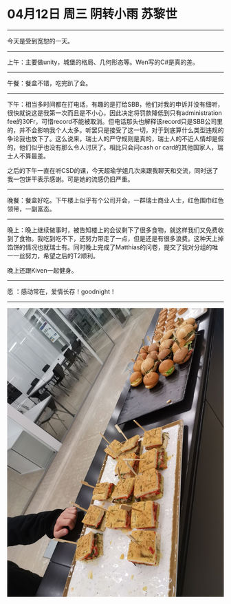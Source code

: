 # 04月12日 周三 阴转小雨 苏黎世

---

今天是受到宽恕的一天。

---

上午：主要做unity，城堡的格局、几何形态等。Wen写的C#是真的差。



---

午餐：餐盒不错，吃完趴了会。



---

下午：相当多时间都在打电话，有趣的是打给SBB，他们对我的申诉并没有细听，很快就说这是我第一次而且是不小心，因此决定将罚款降低到只有administration fee的30Fr，可惜record不能被取消。但电话那头也解释该record只是SBB公司里的，并不会影响我个人太多。听罢只是接受了这一切，对于到底算什么类型违规的争论我也放下了。这么说来，瑞士人的严守规则是真的，瑞士人的不近人情却是假的，他们似乎也没有那么令人讨厌了。相比只会问cash or card的其他国家人，瑞士人不算最差。

之后的下午一直在听CSD的课，今天超瑜学姐几次来跟我聊天和交流，同时送了我一包饼干表示感谢。可是她的流感仍旧严重。



---

晚餐：餐盒好吃。下午楼上似乎有个公司开会，一群瑞士商业人士，红色围巾红色领带，一副富态。



---

晚上：晚上继续做事时，被告知楼上的会议剩下了很多食物，就这样我们又免费收到了食物。我吃到吃不下，还努力带走了一点，但是还是有很多浪费。这种天上掉馅饼的情况也就瑞士有。同时晚上完成了Matthias的问卷，提交了我对分组的唯一一丝努力，希望之后的T2顺利。

晚上还跟Kiven一起健身。



---

愿 ：感动常在，爱情长存！goodnight！



---


![image](images\\6437306d51f8fcd1295dbd9a.jpg)





